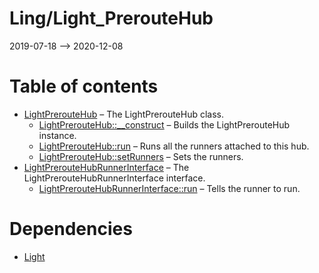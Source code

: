 Ling/Light_PrerouteHub
================
2019-07-18 --> 2020-12-08




Table of contents
===========

- [LightPrerouteHub](https://github.com/lingtalfi/Light_PrerouteHub/blob/master/doc/api/Ling/Light_PrerouteHub/LightPrerouteHub.md) &ndash; The LightPrerouteHub class.
    - [LightPrerouteHub::__construct](https://github.com/lingtalfi/Light_PrerouteHub/blob/master/doc/api/Ling/Light_PrerouteHub/LightPrerouteHub/__construct.md) &ndash; Builds the LightPrerouteHub instance.
    - [LightPrerouteHub::run](https://github.com/lingtalfi/Light_PrerouteHub/blob/master/doc/api/Ling/Light_PrerouteHub/LightPrerouteHub/run.md) &ndash; Runs all the runners attached to this hub.
    - [LightPrerouteHub::setRunners](https://github.com/lingtalfi/Light_PrerouteHub/blob/master/doc/api/Ling/Light_PrerouteHub/LightPrerouteHub/setRunners.md) &ndash; Sets the runners.
- [LightPrerouteHubRunnerInterface](https://github.com/lingtalfi/Light_PrerouteHub/blob/master/doc/api/Ling/Light_PrerouteHub/Runner/LightPrerouteHubRunnerInterface.md) &ndash; The LightPrerouteHubRunnerInterface interface.
    - [LightPrerouteHubRunnerInterface::run](https://github.com/lingtalfi/Light_PrerouteHub/blob/master/doc/api/Ling/Light_PrerouteHub/Runner/LightPrerouteHubRunnerInterface/run.md) &ndash; Tells the runner to run.


Dependencies
============
- [Light](https://github.com/lingtalfi/Light)


